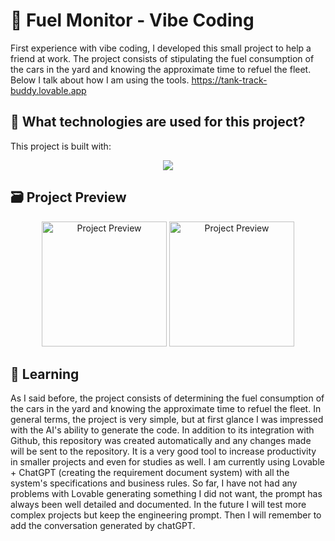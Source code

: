 # 🍎 Fuel Monitor - Vibe Coding
First experience with vibe coding, I developed this small project to help a friend at work. The project consists of stipulating the fuel consumption of the cars in the yard and knowing the approximate time to refuel the fleet. Below I talk about how I am using the tools.
https://tank-track-buddy.lovable.app

## 🚀 What technologies are used for this project?

This project is built with:
<div align="center">
  <a href="https://skillicons.dev">
    <img src="https://skillicons.dev/icons?i=vite,typescript,react,tailwindcss" />
  </a>
</div>

## 🗃️ Project Preview
<p align="center">
  <img src="https://github.com/user-attachments/assets/d4f8f60a-698d-4f9b-b674-023727b083e8" alt="Project Preview" height="200"/>
  <img src="https://github.com/user-attachments/assets/8ea1fd2c-228b-4da3-82d4-7f3fceb1a185" alt="Project Preview" height="200"/>
</p>

## 📑 Learning
As I said before, the project consists of determining the fuel consumption of the cars in the yard and knowing the approximate time to refuel the fleet. In general terms, the project is very simple, but at first glance I was impressed with the AI's ability to generate the code. In addition to its integration with Github, this repository was created automatically and any changes made will be sent to the repository. It is a very good tool to increase productivity in smaller projects and even for studies as well. I am currently using Lovable + ChatGPT (creating the requirement document system) with all the system's specifications and business rules. So far, I have not had any problems with Lovable generating something I did not want, the prompt has always been well detailed and documented. In the future I will test more complex projects but keep the engineering prompt. Then I will remember to add the conversation generated by chatGPT.
